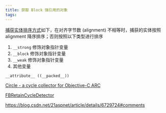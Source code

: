 ```yaml
---
title: 获取 Block 强引用的对象
tags:
---
```



[捕获实体排序方式](https://github.com/llvm-mirror/clang/blob/e870496ea61feb01aa0eb4dc599be0ddf2d03878/lib/CodeGen/CGBlocks.cpp#L366-L384)如下，在对齐字节数 (alignment) 不相等时，捕获的实体按照 alignment 降序排序；否则按照以下类型进行排序

1. `__strong` 修饰对象指针变量
2. `__block` 修饰对象指针变量
3. `__weak` 修饰对象指针变量
4. 其他变量

`__attribute__ ((__packed__))`



[Circle - a cycle collector for Objective-C ARC](https://github.com/mikeash/Circle/blob/master/Circle/CircleIVarLayout.m)

[FBRetainCycleDetector](https://github.com/mikeash/Circle/blob/master/Circle/CircleIVarLayout.m)


https://blog.csdn.net/21aspnet/article/details/6729724#comments